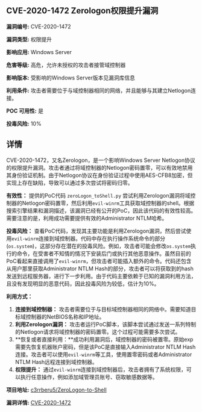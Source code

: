 ## CVE-2020-1472 Zerologon权限提升漏洞

**漏洞编号:** CVE-2020-1472

**漏洞类型:** 权限提升

**影响应用:** Windows Server

**危害等级:** 高危，允许未授权的攻击者接管域控制器

**影响版本:** 受影响的Windows Server版本见漏洞库信息

**利用条件:** 攻击者需要位于与域控制器相同的网络，并且能够与其建立Netlogon连接。

**POC 可用性:** 是

**投毒风险:** 10%

## 详情

CVE-2020-1472，又名Zerologon，是一个影响Windows Server Netlogon协议的权限提升漏洞。攻击者通过将域控制器的Netlogon密码置零，可以有效地禁用其身份验证机制。由于Netlogon协议在身份验证过程中使用AES-CFB8加密，但实现上存在缺陷，导致可以通过多次尝试将密码归零。

**有效性：**
提供的PoC代码 `zeroLogon_toShell.py` 尝试利用Zerologon漏洞将域控制器的Netlogon密码置零，然后利用`evil-winrm`工具获取域控制器的shell。根据搜索引擎结果和漏洞描述，该漏洞已经有公开的PoC，因此该代码的有效性较高。需要注意的是，利用成功需要提供有效的Administrator NTLM哈希。

**投毒风险：**
查看PoC代码，发现其主要功能是利用Zerologon漏洞，然后尝试使用`evil-winrm`连接到域控制器。代码中存在执行操作系统命令的部分 (`os.system`)，这部分存在潜在的投毒风险。例如，攻击者可能会修改`os.system`执行的命令，在受害者不知情的情况下安装后门或执行其他恶意操作。虽然目前的PoC看起来直接调用了`evil-winrm`，但攻击者可能插入额外的命令。代码还包含从用户那里获取Administrator NTLM Hash的部分，攻击者可以将获取到的hash发送到远程服务器，进行下一步利用。由于代码主要依赖于已知的漏洞利用方法，且没有发现明显的恶意代码，因此投毒风险为较低，估计为10%。

**利用方式：**
1.  **连接到域控制器：** 攻击者需要位于与目标域控制器相同的网络中。需要知道目标域控制器的NetBIOS名称和IP地址。
2.  **利用Zerologon漏洞：** 攻击者运行PoC脚本，该脚本尝试通过发送一系列特制的Netlogon请求将域控制器的密码置零。这个过程可能需要多次尝试。
3.  **恢复或者直接利用：**成功利用漏洞后，域控制器的密码被置零。原始exp需要先恢复机器账户密码，但是该PoC是直接输入Administrator NTLM Hash连接。攻击者可以使用`evil-winrm`等工具，使用置零密码或者Administrator NTLM Hash远程连接到域控制器。
4.  **权限提升：** 通过`evil-winrm`连接到域控制器后，攻击者拥有了系统权限，可以执行任意操作，例如添加域管理员账号、窃取敏感数据等。

**项目地址:** [c3rrberu5/ZeroLogon-to-Shell](https://github.com/c3rrberu5/ZeroLogon-to-Shell)

**漏洞详情:** [CVE-2020-1472](https://nvd.nist.gov/vuln/detail/CVE-2020-1472)